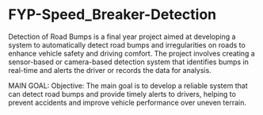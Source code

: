 # FYP-Speed_Breaker-Detection
Detection of Road Bumps is a final year project aimed at developing a system to automatically detect road bumps and irregularities on roads to enhance vehicle safety and driving comfort. The project involves creating a sensor-based or camera-based detection system that identifies bumps in real-time and alerts the driver or records the data for analysis.



MAIN GOAL:
Objective: The main goal is to develop a reliable system that can detect road bumps and provide timely alerts to drivers, helping to prevent accidents and improve vehicle performance over uneven terrain.
